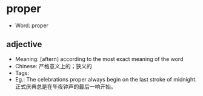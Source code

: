 # proper

- Word: proper

## adjective

- Meaning: [aftern] according to the most exact meaning of the word
- Chinese: 严格意义上的；狭义的
- Tags: 
- Eg.: The celebrations proper always begin on the last stroke of midnight. 正式庆典总是在午夜钟声的最后一响开始。

